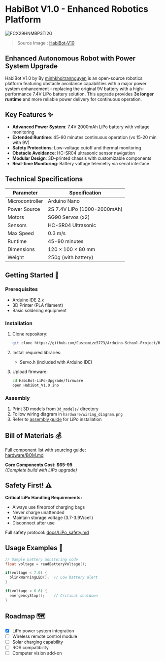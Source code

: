 # HabiBot V1.0 - Enhanced Robotics Platform

![FCX29HNMBP3TI2G](https://github.com/user-attachments/assets/194f79cc-0a82-4882-a770-a11f3380ec2d)
> Source Image : [HabiBot-V10](https://www.instructables.com/HabiBot-V10/) 

## Enhanced Autonomous Robot with Power System Upgrade

HabiBot V1.0 by By [minhkhoitrannguyen](https://www.instructables.com/member/minhkhoitrannguyen/) is an open-source robotics platform featuring obstacle avoidance capabilities with a major power system enhancement - replacing the original 9V battery with a high-performance 7.4V LiPo battery solution. This upgrade provides **3x longer runtime** and more reliable power delivery for continuous operation.

## Key Features ✨
- **Advanced Power System**: 7.4V 2000mAh LiPo battery with voltage monitoring
- **Extended Runtime**: 45-90 minutes continuous operation (vs 15-20 min with 9V)
- **Safety Protections**: Low-voltage cutoff and thermal monitoring
- **Obstacle Avoidance**: HC-SR04 ultrasonic sensor navigation
- **Modular Design**: 3D-printed chassis with customizable components
- **Real-time Monitoring**: Battery voltage telemetry via serial interface

## Technical Specifications
| Parameter | Specification |
|-----------|---------------|
| Microcontroller | Arduino Nano |
| Power Source | 2S 7.4V LiPo (1000-2000mAh) |
| Motors | SG90 Servos (x2) |
| Sensors | HC-SR04 Ultrasonic |
| Max Speed | 0.3 m/s |
| Runtime | 45-90 minutes |
| Dimensions | 120 × 100 × 80 mm |
| Weight | 250g (with battery) |

## Getting Started 🚀

### Prerequisites
- Arduino IDE 2.x
- 3D Printer (PLA filament)
- Basic soldering equipment

### Installation
1. Clone repository:
   ```bash
   git clone https://github.com/Customize5773/Arduino-School-Project/HabiBot-LiPo-Upgrade.git
   ```
2. Install required libraries:
   - Servo.h (included with Arduino IDE)
   
3. Upload firmware:
   ```bash
   cd HabiBot-LiPo-Upgrade/firmware
   open HabiBot_V1.0.ino
   ```

### Assembly
1. Print 3D models from `3d_models/` directory
2. Follow wiring diagram in `hardware/wiring_diagram.png`
3. Refer to [assembly guide](docs/assembly_notes.md) for LiPo installation

## Bill of Materials 💰
Full component list with sourcing guide:  
[hardware/BOM.md](hardware/BOM.md)

**Core Components Cost: $65-95**  
*(Complete build with LiPo upgrade)*

## Safety First! ⚠️
**Critical LiPo Handling Requirements:**
- Always use fireproof charging bags
- Never charge unattended
- Maintain storage voltage (3.7-3.9V/cell)
- Disconnect after use

Full safety protocol: [docs/LiPo_safety.md](docs/LiPo_safety.md)

## Usage Examples 🧪
```cpp
// Sample battery monitoring code
float voltage = readBatteryVoltage();

if(voltage < 7.0) {
  blinkWarningLED();  // Low battery alert
}

if(voltage < 6.6) {
  emergencyStop();    // Critical shutdown
}
```

## Roadmap 🗺️
- [x] LiPo power system integration
- [ ] Wireless remote control module
- [ ] Solar charging capability
- [ ] ROS compatibility
- [ ] Computer vision add-on
